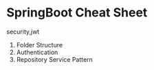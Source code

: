 # SpringBoot Cheat Sheet
security,jwt


1) Folder Structure 
2) Authentication
3) Repository Service Pattern 
